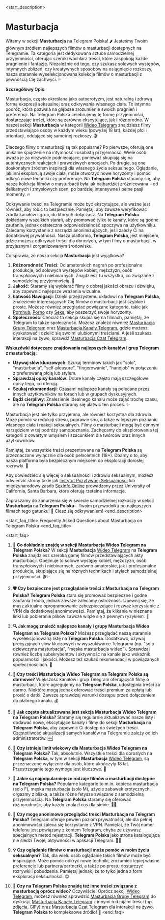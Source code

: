 <start_description>
# Masturbacja

Witamy w sekcji **Masturbacja** na Telegram Polska! 🌶️ Jesteśmy Twoim głównym źródłem najlepszych filmów o masturbacji dostępnych na Telegramie. Ta kategoria jest dedykowana sztuce samodzielnej przyjemności, oferując szeroki wachlarz treści, które zaspokoją każde pragnienie i fantazję. Niezależnie od tego, czy szukasz solowych występów, intymnych zbliżeń, czy kreatywnych sposobów na osiągnięcie rozkoszy, nasza starannie wyselekcjonowana kolekcja filmów o masturbacji z pewnością Cię zachwyci. 💦

**Szczegółowy Opis:**

Masturbacja, często określana jako autoerotyzm, jest naturalną i zdrową formą ekspresji seksualnej oraz odkrywania własnego ciała. To intymna podróż, która pozwala na głębsze zrozumienie swoich pragnień i preferencji. Na Telegram Polska celebrujemy tę formę przyjemności, dostarczając treści, które są zarówno ekscytujące, jak i różnorodne. W naszej sekcji **Masturbacja** w kategorii [Wideo Telegram](/wideo/) znajdziesz filmy przedstawiające osoby w każdym wieku (powyżej 18 lat), każdej płci i orientacji, oddające się samotnej rozkoszy. 🎬

Dlaczego filmy o masturbacji są tak popularne? Po pierwsze, oferują one unikalne spojrzenie na intymność i osobistą przyjemność. Wiele osób uważa je za niezwykle podniecające, ponieważ skupiają się na autentycznych reakcjach i prawdziwych emocjach. Po drugie, są one doskonałym źródłem inspiracji dla własnego życia seksualnego. Oglądanie, jak inni eksplorują swoje ciała, może otworzyć nowe horyzonty i pomóc odkryć nowe techniki czy preferencje. Na **Telegram Polska** staramy się, aby nasza kolekcja filmów o masturbacji była jak najbardziej zróżnicowana – od delikatnych i zmysłowych scen, po bardziej intensywne i pełne pasji momenty. 🔥

Odkrywanie treści na Telegramie może być ekscytujące, ale ważne jest również, aby robić to bezpiecznie. Pamiętaj, aby zawsze weryfikować źródła kanałów i grup, do których dołączasz. Na **Telegram Polska** dokładamy wszelkich starań, aby promować tylko te kanały, które są godne zaufania, jednak ostateczna odpowiedzialność spoczywa na użytkowniku. Zalecamy korzystanie z narzędzi anonimizujących, jeśli zależy Ci na dodatkowej prywatności. Nasza platforma, **Telegram Polska**, jest miejscem, gdzie możesz odkrywać treści dla dorosłych, w tym filmy o masturbacji, w przyjaznym i zorganizowanym środowisku.

Co sprawia, że nasza sekcja **Masturbacja** jest wyjątkowa?
1.  **Różnorodność Treści**: Od amatorskich nagrań po profesjonalne produkcje, od solowych występów kobiet, mężczyzn, osób transpłciowych i niebinarnych. Znajdziesz tu wszystko, co związane z samodzielną przyjemnością. 🌈
2.  **Jakość**: Staramy się wybierać filmy o dobrej jakości obrazu i dźwięku, aby zapewnić najlepsze wrażenia wizualne.
3.  **Łatwość Nawigacji**: Dzięki przejrzystemu układowi na **Telegram Polska**, znalezienie interesujących Cię filmów o masturbacji jest szybkie i proste. Możesz również przeglądać powiązane kategorie, takie jak [Pornhub](/wideo/pornhub/), [Porno](/wideo/porno/) czy [Seks](/wideo/seks/), aby poszerzyć swoje horyzonty.
4.  **Społeczność**: Chociaż ta sekcja skupia się na filmach, pamiętaj, że Telegram to także społeczność. Możesz znaleźć również [Masturbacja Grupy Telegram](/grupy/masturbacja/) oraz [Masturbacja Kanały Telegram](/kanaly/masturbacja/), gdzie możesz dyskutować i dzielić się swoimi ulubionymi treściami. A jeśli szukasz interakcji na żywo, sprawdź [Masturbacja Czat Telegram](/czat/masturbacja/).

**Wskazówki dotyczące znajdowania najlepszych kanałów i grup Telegram z masturbacją:**
*   **Używaj słów kluczowych**: Szukaj terminów takich jak "solo", "masturbacja", "self-pleasure", "fingerowanie", "handjob" w połączeniu z preferowaną płcią lub stylem.
*   **Sprawdzaj opisy kanałów**: Dobre kanały często mają szczegółowe opisy tego, co oferują.
*   **Szukaj rekomendacji**: Czasami najlepsze kanały są polecane przez innych użytkowników na forach lub w grupach dyskusyjnych.
*   **Bądź cierpliwy**: Znalezienie idealnego kanału może zająć trochę czasu, ale na **Telegram Polska** staramy się ułatwić ten proces. ✨

Masturbacja jest nie tylko przyjemna, ale również korzystna dla zdrowia. Może pomóc w redukcji stresu, poprawie snu, a także w lepszym poznaniu własnego ciała i reakcji seksualnych. Filmy o masturbacji mogą być cennym narzędziem w tej podróży samopoznania. Zachęcamy do eksplorowania tej kategorii z otwartym umysłem i szacunkiem dla twórców oraz innych użytkowników.

Pamiętaj, że wszystkie treści prezentowane na **Telegram Polska** są przeznaczone wyłącznie dla osób pełnoletnich (18+). Dbamy o to, aby nasza platforma była bezpiecznym miejscem do eksploracji dorosłej rozrywki. 🔞

Aby dowiedzieć się więcej o seksualności i zdrowiu seksualnym, możesz odwiedzić strony takie jak [Instytut Pozytywnej Seksualności](https://instytutpozytywnejseksualnosci.pl/) lub międzynarodowy zasób [SexInfo Online](https://www.sexinfoonline.com/) prowadzony przez University of California, Santa Barbara, które oferują rzetelne informacje.

Zapraszamy do zanurzenia się w świecie samodzielnej rozkoszy w sekcji **Masturbacja** na **Telegram Polska** – Twoim przewodniku po najlepszych filmach tego gatunku! 🚀 Ciesz się odkrywaniem!
<end_description>

<start_faq_title>
Frequently Asked Questions about Masturbacja on Telegram Polska
<end_faq_title>

<start_faq>
1. **🤔 Co dokładnie znajdę w sekcji Masturbacja Wideo Telegram na Telegram Polska?**
W sekcji **Masturbacja** [Wideo Telegram](/wideo/) na **Telegram Polska** znajdziesz szeroką gamę filmów przedstawiających akty masturbacji. Obejmuje to solowe występy kobiet, mężczyzn, osób transpłciowych i niebinarnych, zarówno amatorskie, jak i profesjonalne produkcje, skupiające się na różnych technikach i stylach samodzielnej przyjemności. 🎬✨

2. **🛡️ Czy bezpieczne jest przeglądanie treści z Masturbacja na Telegram Polska?**
**Telegram Polska** stara się promować bezpieczne i godne zaufania źródła, jednak zawsze zalecamy ostrożność. Upewnij się, że masz aktualne oprogramowanie zabezpieczające i rozważ korzystanie z VPN dla dodatkowej anonimowości. Pamiętaj, że klikanie w nieznane linki lub pobieranie plików zawsze wiąże się z pewnym ryzykiem. 🧐

3. **🔍 Jak mogę znaleźć najlepsze kanały i grupy Masturbacja Wideo Telegram na Telegram Polska?**
Możesz przeglądać naszą starannie wyselekcjonowaną listę na **Telegram Polska**. Dodatkowo, używaj precyzyjnych słów kluczowych w wyszukiwarce Telegrama (np. "solo dziewczyna masturbacja", "męska masturbacja wideo"). Sprawdzaj również liczbę subskrybentów i aktywność na kanale jako wskaźnik popularności i jakości. Możesz też szukać rekomendacji w powiązanych społecznościach. 🚀

4. **💸 Czy treści Masturbacja Wideo Telegram na Telegram Polska są darmowe?**
Większość kanałów i grup Telegram oferujących filmy o masturbacji, które agregujemy na **Telegram Polska**, udostępnia treści za darmo. Niektóre mogą jednak oferować treści premium za opłatą lub prosić o datki. Zawsze sprawdzaj warunki dostępu przed dołączeniem do płatnego kanału. 💰

5. **🔄 Jak często aktualizowana jest sekcja Masturbacja Wideo Telegram na Telegram Polska?**
Staramy się regularnie aktualizować nasze listy i dodawać nowe, ekscytujące kanały i filmy do sekcji **Masturbacja** na **Telegram Polska**, aby zapewnić Ci dostęp do świeżych treści. Częstotliwość aktualizacji samych kanałów na Telegramie zależy od ich administratorów. 🆕

6. **🔞 Czy istnieje limit wiekowy dla Masturbacja Wideo Telegram na Telegram Polska?**
Tak, absolutnie. Wszystkie treści dla dorosłych na **Telegram Polska**, w tym w sekcji **Masturbacja** [Wideo Telegram](/wideo/), są przeznaczone wyłącznie dla osób, które ukończyły 18 lat. Przestrzeganie tego wymogu jest kluczowe. 🔞

7. **🎥 Jakie są najpopularniejsze rodzaje filmów o masturbacji dostępne na Telegram Polska?**
Popularne kategorie to m.in. kobieca masturbacja (solo F), męska masturbacja (solo M), użycie zabawek erotycznych, orgazmy z bliska, a także różne fetysze związane z samodzielną przyjemnością. Na **Telegram Polska** staramy się oferować różnorodność, aby każdy znalazł coś dla siebie. 🍑🍆

8. **🤫 Czy mogę anonimowo przeglądać treści Masturbacja na Telegram Polska?**
Telegram oferuje pewien poziom prywatności, ale dla pełnej anonimowości zaleca się korzystanie z VPN. Pamiętaj, że Twój numer telefonu jest powiązany z kontem Telegram, chyba że używasz specjalnych metod rejestracji. **Telegram Polska** jako strona katalogująca nie śledzi Twojej aktywności w aplikacji Telegram. 🕵️‍♂️

9. **💡 Czy oglądanie filmów o masturbacji może pomóc w moim życiu seksualnym?**
Tak, dla wielu osób oglądanie takich filmów może być inspirujące. Może pomóc odkryć nowe techniki, zrozumieć lepiej własne preferencje lub partnera/partnerki, a także po prostu dostarczyć rozrywki i pobudzenia. Pamiętaj jednak, że to tylko jedna z form eksploracji seksualności. 😊

10. **🔗 Czy na Telegram Polska znajdę też inne treści związane z masturbacją oprócz wideo?**
Oczywiście! Oprócz sekcji [Wideo Telegram](/wideo/), możesz również sprawdzić [Masturbacja Grupy Telegram](/grupy/masturbacja/) do dyskusji, [Masturbacja Kanały Telegram](/kanaly/masturbacja/) z innymi rodzajami treści (np. zdjęcia, GIFy) oraz [Masturbacja Czat Telegram](/czat/masturbacja/) dla interakcji na żywo. **Telegram Polska** to kompleksowe źródło! 💬
<end_faq>